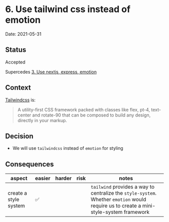 # 6. Use tailwind css instead of emotion

Date: 2021-05-31

## Status

Accepted

Supercedes
[3. Use nextjs, express, emotion](0003-use-nextjs-express-stylecomponents.md)

## Context

[Tailwindcss](https://tailwindcss.com/) is:

> A utility-first CSS framework packed with classes like flex, pt-4, text-center
> and rotate-90 that can be composed to build any design, directly in your
> markup.

## Decision

- We will use `tailwindcss` instead of `emotion` for styling

## Consequences

| aspect                | easier | harder | risk | notes                                                                                                                                  |
| --------------------- | ------ | ------ | ---- | -------------------------------------------------------------------------------------------------------------------------------------- |
| create a style system | ✅     |        |      | `tailwind` provides a way to centralize the `style-system`. Whether `emotion` would require us to create a mini-style-system framework |
